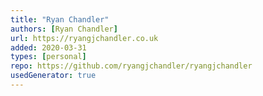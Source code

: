 ```yaml
---
title: "Ryan Chandler"
authors: [Ryan Chandler]
url: https://ryangjchandler.co.uk
added: 2020-03-31
types: [personal]
repo: https://github.com/ryangjchandler/ryangjchandler
usedGenerator: true
---
```

